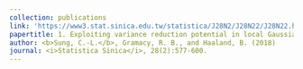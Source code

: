 ```yaml
---
collection: publications
link: 'https://www3.stat.sinica.edu.tw/statistica/J28N2/J28N22/J28N22.html'
papertitle: 1. Exploiting variance reduction potential in local Gaussian process search.
author: <b>Sung, C.-L.</b>, Gramacy, R. B., and Haaland, B. (2018)
journal: <i>Statistica Sinica</i>, 28(2):577-600.
---
```

